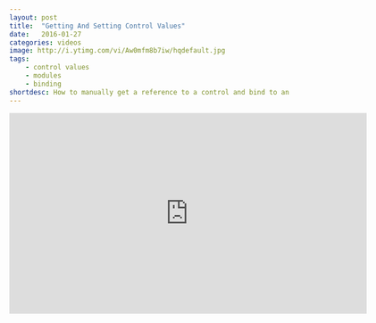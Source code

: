 ```yaml
---
layout: post
title:  "Getting And Setting Control Values"
date:   2016-01-27
categories: videos
image: http://i.ytimg.com/vi/Aw0mfm8b7iw/hqdefault.jpg
tags: 
    - control values
    - modules
    - binding
shortdesc: How to manually get a reference to a control and bind to an event or change a control value.
---
```

<iframe width="640" height="360" src="https://www.youtube.com/embed/Aw0mfm8b7iw" frameborder="0" allowfullscreen></iframe>